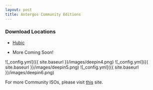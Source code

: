 ```yaml
---
layout: post
title: Antergos Community Editions
---
```


### Download Locations ###
- [Hubic](https://hubic.com/home/pub/?ruid=aHR0cHM6Ly9sYjk5MTEuaHViaWMub3ZoLm5ldC92MS9BVVRIXzExYTY3YTdhZjY0MmQ2ZGFhOTFlMGIwZWY3Mjg2OWRlL2RlZmF1bHQvLm92aFB1Yi8xNTAyMDE0ODc1XzE1MDQ2MDY4NzU/dGVtcF91cmxfc2lnPTU3M2U5YmE4MmQ5NTVkYzZmYmY5MTA4MzYwNDllY2YyNzk2YmJlMGYmdGVtcF91cmxfZXhwaXJlcz0xNTA0NjA2ODc1)

- More Coming Soon!

![_config.yml]({{ site.baseurl }}/images/deepin4.png) ![_config.yml]({{ site.baseurl }}/images/deepin5.png) ![_config.yml]({{ site.baseurl }}/images/deepin6.png)

For more Community ISOs, please visit [this](https://github.com/karasu/antergos-community-editions) site.
